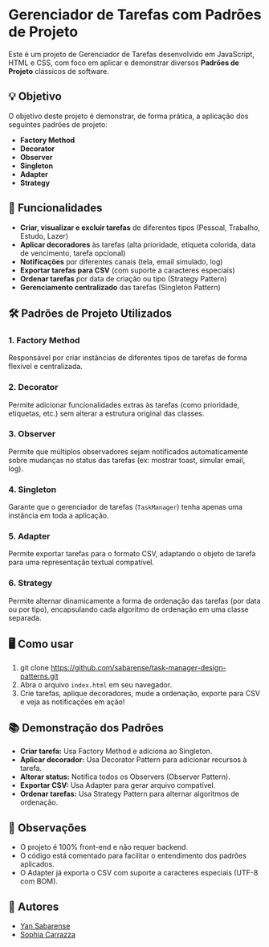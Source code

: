 ﻿# Gerenciador de Tarefas com Padrões de Projeto

Este é um projeto de Gerenciador de Tarefas desenvolvido em JavaScript, HTML e CSS, com foco em aplicar e demonstrar diversos **Padrões de Projeto** clássicos de software.

## 💡 Objetivo

O objetivo deste projeto é demonstrar, de forma prática, a aplicação dos seguintes padrões de projeto:

- **Factory Method**
- **Decorator**
- **Observer**
- **Singleton**
- **Adapter**
- **Strategy**

## 🚀 Funcionalidades

- **Criar, visualizar e excluir tarefas** de diferentes tipos (Pessoal, Trabalho, Estudo, Lazer)
- **Aplicar decoradores** às tarefas (alta prioridade, etiqueta colorida, data de vencimento, tarefa opcional)
- **Notificações** por diferentes canais (tela, email simulado, log)
- **Exportar tarefas para CSV** (com suporte a caracteres especiais)
- **Ordenar tarefas** por data de criação ou tipo (Strategy Pattern)
- **Gerenciamento centralizado** das tarefas (Singleton Pattern)

## 🛠️ Padrões de Projeto Utilizados

### 1. Factory Method
Responsável por criar instâncias de diferentes tipos de tarefas de forma flexível e centralizada.

### 2. Decorator
Permite adicionar funcionalidades extras às tarefas (como prioridade, etiquetas, etc.) sem alterar a estrutura original das classes.

### 3. Observer
Permite que múltiplos observadores sejam notificados automaticamente sobre mudanças no status das tarefas (ex: mostrar toast, simular email, log).

### 4. Singleton
Garante que o gerenciador de tarefas (`TaskManager`) tenha apenas uma instância em toda a aplicação.

### 5. Adapter
Permite exportar tarefas para o formato CSV, adaptando o objeto de tarefa para uma representação textual compatível.

### 6. Strategy
Permite alternar dinamicamente a forma de ordenação das tarefas (por data ou por tipo), encapsulando cada algoritmo de ordenação em uma classe separada.

## 🖥️ Como usar

1. git clone https://github.com/sabarense/task-manager-design-patterns.git
2. Abra o arquivo `index.html` em seu navegador.
3. Crie tarefas, aplique decoradores, mude a ordenação, exporte para CSV e veja as notificações em ação!

## 📚 Demonstração dos Padrões

- **Criar tarefa:** Usa Factory Method e adiciona ao Singleton.
- **Aplicar decorador:** Usa Decorator Pattern para adicionar recursos à tarefa.
- **Alterar status:** Notifica todos os Observers (Observer Pattern).
- **Exportar CSV:** Usa Adapter para gerar arquivo compatível.
- **Ordenar tarefas:** Usa Strategy Pattern para alternar algoritmos de ordenação.

## 📝 Observações

- O projeto é 100% front-end e não requer backend.
- O código está comentado para facilitar o entendimento dos padrões aplicados.
- O Adapter já exporta o CSV com suporte a caracteres especiais (UTF-8 com BOM).

## 👥 Autores

- [Yan Sabarense](https://github.com/sabarense)
- [Sophia Carrazza](https://github.com/sophiacarrazza)

